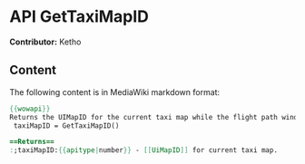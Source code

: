 # API GetTaxiMapID

**Contributor:** Ketho

## Content

The following content is in MediaWiki markdown format:

```mediawiki
{{wowapi}}
Returns the UIMapID for the current taxi map while the flight path window is open.
 taxiMapID = GetTaxiMapID()

==Returns==
:;taxiMapID:{{apitype|number}} - [[UiMapID]] for current taxi map.
```